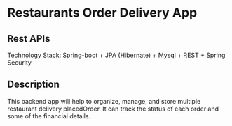 # Restaurants Order Delivery App
## Rest APIs
Technology Stack: Spring-boot + JPA (Hibernate) + Mysql + REST + Spring Security

## Description
This backend app will help to organize, manage, and store multiple restaurant delivery placedOrder. 
It can track the status of each order and some of the financial details.

